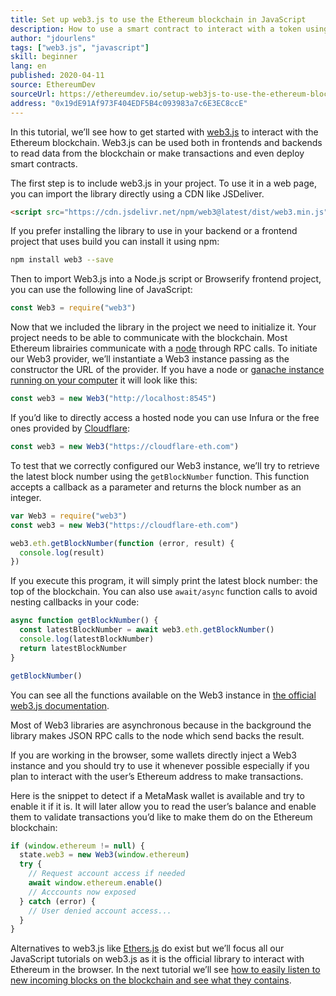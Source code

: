 ```yaml
---
title: Set up web3.js to use the Ethereum blockchain in JavaScript
description: How to use a smart contract to interact with a token using the Solidity language
author: "jdourlens"
tags: ["web3.js", "javascript"]
skill: beginner
lang: en
published: 2020-04-11
source: EthereumDev
sourceUrl: https://ethereumdev.io/setup-web3js-to-use-the-ethereum-blockchain-in-javascript/
address: "0x19dE91Af973F404EDF5B4c093983a7c6E3EC8ccE"
---
```


In this tutorial, we’ll see how to get started with [web3.js](https://web3js.readthedocs.io/) to interact with the Ethereum blockchain. Web3.js can be used both in frontends and backends to read data from the blockchain or make transactions and even deploy smart contracts.

The first step is to include web3.js in your project. To use it in a web page, you can import the library directly using a CDN like JSDeliver.

```html
<script src="https://cdn.jsdelivr.net/npm/web3@latest/dist/web3.min.js"></script>
```

If you prefer installing the library to use in your backend or a frontend project that uses build you can install it using npm:

```bash
npm install web3 --save
```

Then to import Web3.js into a Node.js script or Browserify frontend project, you can use the following line of JavaScript:

```js
const Web3 = require("web3")
```

Now that we included the library in the project we need to initialize it. Your project needs to be able to communicate with the blockchain. Most Ethereum librairies communicate with a [node](/developers/docs/nodes-and-clients/) through RPC calls. To initiate our Web3 provider, we’ll instantiate a Web3 instance passing as the constructor the URL of the provider. If you have a node or [ganache instance running on your computer](https://ethereumdev.io/testing-your-smart-contract-with-existing-protocols-ganache-fork/) it will look like this:

```js
const web3 = new Web3("http://localhost:8545")
```

If you’d like to directly access a hosted node you can use Infura or the free ones provided by [Cloudflare](https://cloudflare-eth.com/):

```js
const web3 = new Web3("https://cloudflare-eth.com")
```

To test that we correctly configured our Web3 instance, we’ll try to retrieve the latest block number using the `getBlockNumber` function. This function accepts a callback as a parameter and returns the block number as an integer.

```js
var Web3 = require("web3")
const web3 = new Web3("https://cloudflare-eth.com")

web3.eth.getBlockNumber(function (error, result) {
  console.log(result)
})
```

If you execute this program, it will simply print the latest block number: the top of the blockchain. You can also use `await/async` function calls to avoid nesting callbacks in your code:

```js
async function getBlockNumber() {
  const latestBlockNumber = await web3.eth.getBlockNumber()
  console.log(latestBlockNumber)
  return latestBlockNumber
}

getBlockNumber()
```

You can see all the functions available on the Web3 instance in [the official web3.js documentation](https://web3js.readthedocs.io/en/v1.2.6/web3-eth.html#).

Most of Web3 libraries are asynchronous because in the background the library makes JSON RPC calls to the node which send backs the result.

<Divider />

If you are working in the browser, some wallets directly inject a Web3 instance and you should try to use it whenever possible especially if you plan to interact with the user’s Ethereum address to make transactions.

Here is the snippet to detect if a MetaMask wallet is available and try to enable it if it is. It will later allow you to read the user’s balance and enable them to validate transactions you’d like to make them do on the Ethereum blockchain:

```js
if (window.ethereum != null) {
  state.web3 = new Web3(window.ethereum)
  try {
    // Request account access if needed
    await window.ethereum.enable()
    // Acccounts now exposed
  } catch (error) {
    // User denied account access...
  }
}
```

Alternatives to web3.js like [Ethers.js](https://docs.ethers.io/) do exist but we’ll focus all our JavaScript tutorials on web3.js as it is the official library to interact with Ethereum in the browser. In the next tutorial we’ll see [how to easily listen to new incoming blocks on the blockchain and see what they contains](https://ethereumdev.io/listening-to-new-transactions-happening-on-the-blockchain/).
